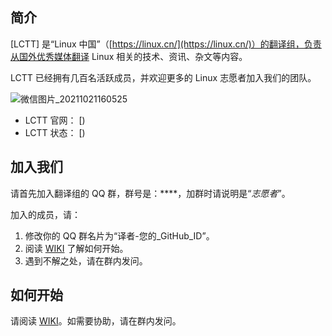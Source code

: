 简介
-------------------------------

[LCTT] 是“Linux 中国”（[https://linux.cn/](https://linux.cn/)）的翻译组，负责从国外优秀媒体翻译 Linux 相关的技术、资讯、杂文等内容。

LCTT 已经拥有几百名活跃成员，并欢迎更多的 Linux 志愿者加入我们的团队。

![微信图片_20211021160525](https://user-images.githubusercontent.com/92914311/138236863-53abec0a-e4ac-45a4-bceb-fc04b05e1124.jpg)

- LCTT 官网： [)
- LCTT 状态： [)

加入我们
-------------------------------

请首先加入翻译组的 QQ 群，群号是：****，加群时请说明是“*志愿者*”。

加入的成员，请：

1. 修改你的 QQ 群名片为“译者-您的_GitHub_ID”。
2. 阅读 [WIKI]() 了解如何开始。
3. 遇到不解之处，请在群内发问。

如何开始
-------------------------------

请阅读 [WIKI]()。如需要协助，请在群内发问。
